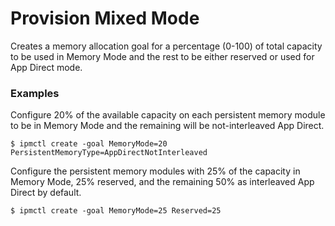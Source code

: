 # Provision Mixed Mode

Creates a memory allocation goal for a percentage \(0-100\) of total capacity to be used in Memory Mode and the rest to be either reserved or used for App Direct mode.

### **Examples**

Configure 20% of the available capacity on each persistent memory module to be in Memory Mode and the remaining will be not-interleaved App Direct.

```text
$ ipmctl create -goal MemoryMode=20 PersistentMemoryType=AppDirectNotInterleaved
```

Configure the persistent memory modules with 25% of the capacity in Memory Mode, 25% reserved, and the remaining 50% as interleaved App Direct by default.

```text
$ ipmctl create -goal MemoryMode=25 Reserved=25
```

